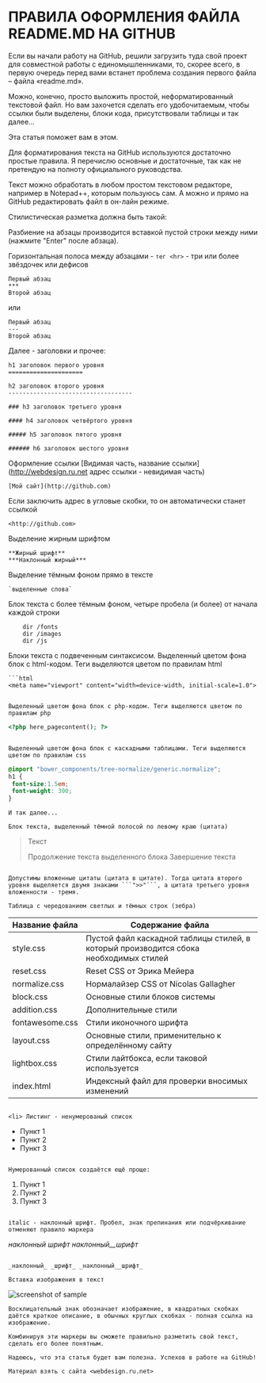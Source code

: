 ПРАВИЛА ОФОРМЛЕНИЯ ФАЙЛА README.MD НА GITHUB
=====================
Если вы начали работу на GitHub, решили загрузить туда свой проект для совместной работы с единомышленниками, то, скорее всего, в первую очередь перед вами встанет проблема создания первого файла – файла «readme.md».

Можно, конечно, просто выложить простой, неформатированный текстовой файл. Но вам захочется сделать его удобочитаемым, чтобы ссылки были выделены, блоки кода, присутствовали таблицы и так далее…

Эта статья поможет вам в этом.

Для форматирования текста на GitHub используются достаточно простые правила. Я перечислю основные и достаточные, так как не претендую на полноту официального руководства.

Текст можно обработать в любом простом текстовом редакторе, например в Notepad++, которым пользуюсь сам. А можно и прямо на GitHub редактировать файл в он-лайн режиме.

Стилистическая разметка должна быть такой:

Разбиение на абзацы производится вставкой пустой строки между ними (нажмите "Enter" после абзаца).

Горизонтальная полоса между абзацами - `тег <hr>` - три или более звёздочек или дефисов

```
Первый абзац
***
Второй абзац
```
или
```
Первый абзац
---
Второй абзац
```

Далее - заголовки и прочее:
```
h1 заголовок первого уровня
=====================
```
```
h2 заголовок второго уровня
-----------------------------------
```
```
### h3 заголовок третьего уровня
```
```
#### h4 заголовок четвёртого уровня
```
```
##### h5 заголовок пятого уровня
```
```
###### h6 заголовок шестого уровня
```

Оформление ссылки [Видимая часть, название ссылки] (http://webdesign.ru.net адрес ссылки - невидимая часть)
```
[Мой сайт](http://github.com)
```

Если заключить адрес в угловые скобки, то он автоматически станет ссылкой
```
<http://github.com>
```

Выделение жирным шрифтом
```
**Жирный шрифт**
***Наклонный жирный***
```

Выделение тёмным фоном прямо в тексте
```
`выделенные слова`
```

Блок текста с более тёмным фоном, четыре пробела (и более) от начала каждой строки
```
    dir /fonts
    dir /images
    dir /js
```

Блоки текста с подвеченным синтаксисом. Выделенный цветом фона блок с html-кодом. Теги выделяются цветом по правилам html
```
```html
<meta name="viewport" content="width=device-width, initial-scale=1.0">
```
```

Выделенный цветом фона блок с php-кодом. Теги выделяются цветом по правилам php
```
```php
<?php here_pagecontent(); ?>
```
```

Выделенный цветом фона блок с каскадными таблицами. Теги выделяются цветом по правилам css
```
```scss /* или css */
@import "bower_components/tree-normalize/generic.normalize";
h1 {
 font-size:1.5em;
 font-weight: 300;
}
```
```
И так далее...

Блок текста, выделенный тёмной полосой по левому краю (цитата)

```
> Текст
> 
> Продолжение текста выделенного блока
> Завершение текста
```

Допустимы вложенные цитаты (цитата в цитате). Тогда цитата второго уровня выделяется двумя знаками ```">>"```, а цитата третьего уровня вложенности - тремя.

Таблица с чередованием светлых и тёмных строк (зебра)

```
Название файла  | Содержание файла
----------------|----------------------
style.css       | Пустой файл каскадной таблицы стилей, в который производится сбока необходимых стилей
reset.css       | Reset CSS от Эрика Мейера
normalize.css   | Нормалайзер CSS от Nicolas Gallagher
block.css       | Основные стили блоков системы
addition.css    | Дополнительные стили
fontawesome.css | Стили иконочного шрифта
layout.css      | Основные стили, применительно к определённому сайту
lightbox.css    | Стили лайтбокса, если таковой используется
index.html      | Индексный файл для проверки вносимых изменений
```

<li> Листинг - ненумерованый список
```
* Пункт 1
* Пункт 2
* Пункт 3
```

Нумерованный список создаётся ещё проще:
```
1. Пункт 1
2. Пункт 2
3. Пункт 3
```

italic - наклонный шрифт. Пробел, знак препинания или подчёркивание отменяют правило маркера
```
_наклонный_ _шрифт_ _наклонный__шрифт_
```

_наклонный_ _шрифт_ _наклонный__шрифт_

Вставка изображения в текст
```
![screenshot of sample](http://webdesign.ru.net/images/Heydon_min.jpg)
```
Восклицательный знак обозначает изображение, в квадратных скобках даётся краткое описание, в обычных круглых скобках - полная ссылка на изображение.

Комбинируя эти маркеры вы сможете правильно разметить свой текст, сделать его более понятным.

Надеюсь, что эта статья будет вам полезна. Успехов в работе на GitHub!

Материал взять с сайта <webdesign.ru.net>
